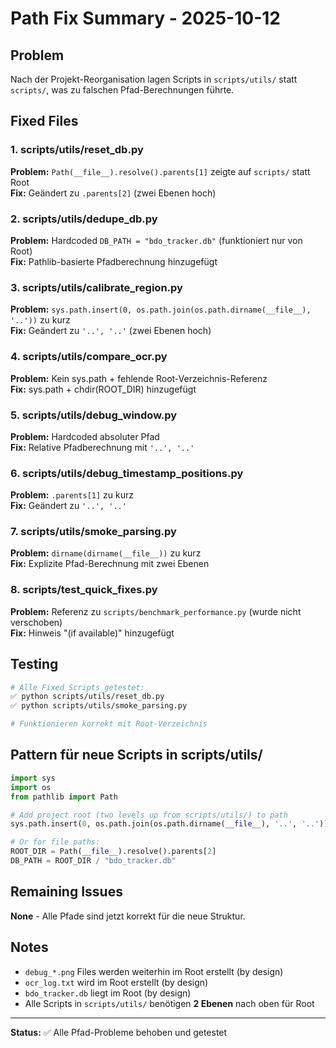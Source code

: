 # Path Fix Summary - 2025-10-12

## Problem
Nach der Projekt-Reorganisation lagen Scripts in `scripts/utils/` statt `scripts/`, was zu falschen Pfad-Berechnungen führte.

## Fixed Files

### 1. scripts/utils/reset_db.py
**Problem:** `Path(__file__).resolve().parents[1]` zeigte auf `scripts/` statt Root  
**Fix:** Geändert zu `.parents[2]` (zwei Ebenen hoch)

### 2. scripts/utils/dedupe_db.py
**Problem:** Hardcoded `DB_PATH = "bdo_tracker.db"` (funktioniert nur von Root)  
**Fix:** Pathlib-basierte Pfadberechnung hinzugefügt

### 3. scripts/utils/calibrate_region.py
**Problem:** `sys.path.insert(0, os.path.join(os.path.dirname(__file__), '..'))` zu kurz  
**Fix:** Geändert zu `'..', '..'` (zwei Ebenen hoch)

### 4. scripts/utils/compare_ocr.py
**Problem:** Kein sys.path + fehlende Root-Verzeichnis-Referenz  
**Fix:** sys.path + chdir(ROOT_DIR) hinzugefügt

### 5. scripts/utils/debug_window.py
**Problem:** Hardcoded absoluter Pfad  
**Fix:** Relative Pfadberechnung mit `'..', '..'`

### 6. scripts/utils/debug_timestamp_positions.py
**Problem:** `.parents[1]` zu kurz  
**Fix:** Geändert zu `'..', '..'`

### 7. scripts/utils/smoke_parsing.py
**Problem:** `dirname(dirname(__file__))` zu kurz  
**Fix:** Explizite Pfad-Berechnung mit zwei Ebenen

### 8. scripts/test_quick_fixes.py
**Problem:** Referenz zu `scripts/benchmark_performance.py` (wurde nicht verschoben)  
**Fix:** Hinweis "(if available)" hinzugefügt

## Testing

```bash
# Alle Fixed Scripts getestet:
✅ python scripts/utils/reset_db.py
✅ python scripts/utils/smoke_parsing.py

# Funktionieren korrekt mit Root-Verzeichnis
```

## Pattern für neue Scripts in scripts/utils/

```python
import sys
import os
from pathlib import Path

# Add project root (two levels up from scripts/utils/) to path
sys.path.insert(0, os.path.join(os.path.dirname(__file__), '..', '..'))

# Or for file paths:
ROOT_DIR = Path(__file__).resolve().parents[2]
DB_PATH = ROOT_DIR / "bdo_tracker.db"
```

## Remaining Issues

**None** - Alle Pfade sind jetzt korrekt für die neue Struktur.

## Notes

- `debug_*.png` Files werden weiterhin im Root erstellt (by design)
- `ocr_log.txt` wird im Root erstellt (by design)
- `bdo_tracker.db` liegt im Root (by design)
- Alle Scripts in `scripts/utils/` benötigen **2 Ebenen** nach oben für Root

---

**Status:** ✅ Alle Pfad-Probleme behoben und getestet
